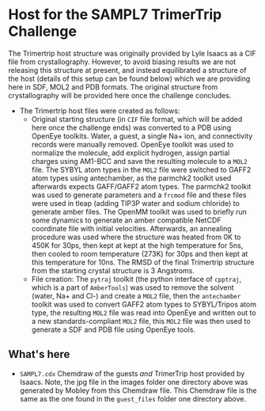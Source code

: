 # Host for the SAMPL7 TrimerTrip Challenge

The Trimertrip host structure was originally provided by Lyle Isaacs as a CIF file from crystallography. However, to avoid biasing results we are not releasing this structure at present, and instead equilibrated a structure of the host (details of this setup can be found below) which we are providing here in SDF, MOL2 and PDB formats. The original structure from crystallography will be provided here once the challenge concludes.

- The Trimertrip host files were created as follows:
  - Original starting structure (in `CIF` file format, which will be added here once the challenge ends) was converted to a PDB using OpenEye toolkits. Water, a guest, a single Na+ ion, and connectivity records were manually removed. OpenEye toolkit was used to normalize the molecule, add explicit hydrogen, assign partial charges using AM1-BCC and save the resulting molecule to a `MOL2` file. The SYBYL atom types in the `MOL2` file were switched to GAFF2 atom types using antechamber, as the parmchk2 toolkit used afterwards expects GAFF/GAFF2 atom types. The parmchk2 toolkit was used to generate parameters and a `frcmod` file and these files were used in tleap (adding TIP3P water and sodium chloride) to generate amber files. The OpenMM toolkit was used to briefly run some dynamics to generate an amber compatible NetCDF coordinate file with initial velocities. Afterwards, an annealing procedure was used where the structure was heated from 0K to 450K for 30ps, then kept at kept at the high temperature for 5ns, then cooled to room temperature (273K) for 30ps and then kept at this temperature for 10ns. The RMSD of the final Trimertrip structure from the starting crystal structure is 3 Angstroms.
  - File creation: The `pytraj` toolkit (the python interface of `cpptraj`, which is a part of `AmberTools`) was used to remove the solvent (water, Na+ and Cl-) and create a `MOL2` file, then the `antechamber` toolkit was used to convert GAFF2 atom types to SYBYL/Tripos atom type, the resulting `MOL2` file was read into OpenEye and written out to a new standards-compliant `MOL2` file, this `MOL2` file was then used to generate a SDF and PDB file using OpenEye tools.

## What's here

- `SAMPL7.cdx` Chemdraw of the guests _and_ TrimerTrip host provided by Isaacs. Note, the jpg file in the images folder one directory above was generated by Mobley from this Chemdraw file. This Chemdraw file is the same as the one found in the `guest_files` folder one directory above.

